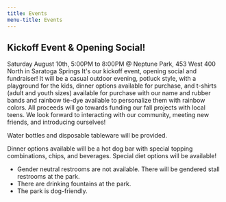```yaml
---
title: Events
menu-title: Events
---
```

## Kickoff Event & Opening Social! 

Saturday August 10th, 5:00PM to 8:00PM
@ Neptune Park, 453 West 400 North in Saratoga Springs
It's our kickoff event, opening social and fundraiser! It will be a casual outdoor evening, potluck style, with a playground for the kids, dinner options available for purchase, and t-shirts (adult and youth sizes) available for purchase with our name and rubber bands and rainbow tie-dye available to personalize them with rainbow colors. All proceeds will go towards funding our fall projects with local teens. We look forward to interacting with our community, meeting new friends, and introducing ourselves! 

Water bottles and disposable tableware will be provided. 

Dinner options available will be a hot dog bar with special topping combinations, chips, and beverages. Special diet options will be available! 

- Gender neutral restrooms are not available. There will be gendered stall restrooms at the park. 
- There are drinking fountains at the park. 
- The park is dog-friendly. 
